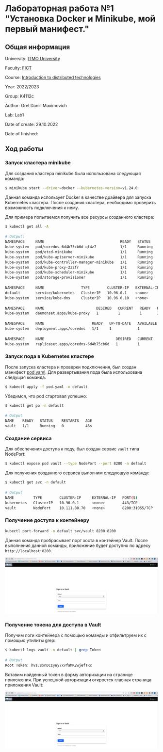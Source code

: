# Лабораторная работа №1 "Установка Docker и Minikube, мой первый манифест."

## Общая информация

University: [ITMO University](https://itmo.ru/ru/)

Faculty: [FICT](https://fict.itmo.ru)

Course: [Introduction to distributed technologies](https://github.com/itmo-ict-faculty/introduction-to-distributed-technologies)

Year: 2022/2023

Group: K4112c

Author: Orel Daniil Maximovich

Lab: Lab1

Date of create: 29.10.2022

Date of finished: 

## Ход работы

### Запуск кластера minikube

Для создания кластера minikube была использована следующая команда:
```bash
$ minikube start --driver=docker --kubernetes-version=v1.24.0
```

Данная команда использует Docker в качестве драйвера для запуска Kubernetes кластера. После создания кластера, необходимо проверить возможность подключения к нему. 

Для примера попытаемся получить все ресурсы созданного кластера:

```bash
$ kubectl get all -A

# Output:
NAMESPACE     NAME                                   READY   STATUS    RESTARTS      AGE
kube-system   pod/coredns-6d4b75cb6d-qf4z7           1/1     Running   0             59m
kube-system   pod/etcd-minikube                      1/1     Running   0             60m
kube-system   pod/kube-apiserver-minikube            1/1     Running   0             60m
kube-system   pod/kube-controller-manager-minikube   1/1     Running   0             60m
kube-system   pod/kube-proxy-2z2fr                   1/1     Running   0             59m
kube-system   pod/kube-scheduler-minikube            1/1     Running   0             60m
kube-system   pod/storage-provisioner                1/1     Running   1 (59m ago)   60m

NAMESPACE     NAME                 TYPE        CLUSTER-IP   EXTERNAL-IP   PORT(S)                  AGE
default       service/kubernetes   ClusterIP   10.96.0.1    <none>        443/TCP                  60m
kube-system   service/kube-dns     ClusterIP   10.96.0.10   <none>        53/UDP,53/TCP,9153/TCP   60m

NAMESPACE     NAME                        DESIRED   CURRENT   READY   UP-TO-DATE   AVAILABLE   NODE SELECTOR            AGE
kube-system   daemonset.apps/kube-proxy   1         1         1       1            1           kubernetes.io/os=linux   60m

NAMESPACE     NAME                      READY   UP-TO-DATE   AVAILABLE   AGE
kube-system   deployment.apps/coredns   1/1     1            1           60m

NAMESPACE     NAME                                 DESIRED   CURRENT   READY   AGE
kube-system   replicaset.apps/coredns-6d4b75cb6d   1         1         1       59m
```

### Запуск пода в Kubernetes кластере

После запуска кластера и проверки подключения, был создан манифест [pod.yaml](pod.yaml). Для развертывания пода была использована следущая команда: 

```bash
$ kubectl apply -f pod.yaml -n default
```

Убедимся, что pod стартовал успешно:

```bash
$ kubectl get po -n default

# Output
NAME    READY   STATUS    RESTARTS   AGE
vault   1/1     Running   0          46s
```

### Создание сервиса

Для обеспечения доступа к поду, был создан сервис `vault` типа NodePort:
```bash
$ kubectl expose pod vault --type NodePort --port 8200 -n default
```

Для получения созданного сервиса выполним следующую команду:
```bash
$ kubectl get svc -n default

# Output
NAME         TYPE        CLUSTER-IP     EXTERNAL-IP   PORT(S)          AGE
kubernetes   ClusterIP   10.96.0.1      <none>        443/TCP          81m
vault        NodePort    10.111.80.70   <none>        8200:31055/TCP   6s
```

### Получение доступа к контейнеру

```bash
kubectl port-forward -n default svc/vault 8200:8200 
```

Данная команда пробрасывает порт хоста в контейнер Vault. После выполнения данной команды, приложение будет доступно по адресу `http://localhost:8200`.

![](vault.png)

###  Получение токена для доступа в Vault

Получим логи контейнера с помощью команды и отфильтруем их с помощью утилиты grep: 
```bash
$ kubectl logs vault -n default | grep Token

# Output
Root Token: hvs.sxnDCzyWy7xvfaMK2wjefTRc
```

Вставим найденный токен в форму авторизации на странице приложения. При успешной авторизации откроется главная страница приложения Vault: 

![](vault.png)
